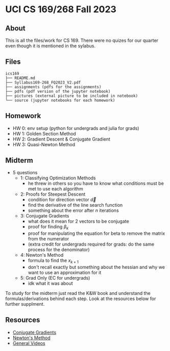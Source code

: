 # UCI CS 169/268 Fall 2023

## About
This is all the files/work for CS 169. There were no quizes for our quarter even though it is mentioned in the sylabus.

## Files
```
ics169
├── README.md
├── Syllabus169-268_FQ2023_V2.pdf
├── assignments (pdfs for the assignments)
├── pdfs (pdf version of the jupyter notebook)
├── pictures (external picture to be included in notebook)
└── source (jupyter notebooks for each homework)
```

## Homework
- HW 0: env setup (python for undergrads and julia for grads)
- HW 1: Golden Section Method
- HW 2: Gradient Descent & Conjugate Gradient
- HW 3: Quasi-Newton Method 

## Midterm
- 5 questions
    - 1: Classifying Optimization Methods 
        - he threw in others so you have to know what conditions must be met to use each algorithm
    - 2: Proofs for Steepest Descent
        - condition for direction vector $\vec{d}$
        - find the derivative of the line search function
        - something about the error after $n$ iterations
    - 3: Conjugate Gradients
        - what does it mean for 2 vectors to be conjugate
        - proof for finding $\beta_{k}$
        - proof for manipulating the equation for beta to remove the matrix from the numerator
        - (extra credit for undergrads required for grads: do the same process for the denominator)
    - 4: Newton's Method
        - formula to find the $x_{k+1}$
        - don't recall exactly but something about the hessian and why we want to use an approximation for it
    - 5: Grad Only (EC for undergrads)
        - idk what it was about
        
To study for the midterm just read the K&W book and understand the formulas/derivations behind each step. Look at the resources below for further supplment.

## Resources
- [Conjugate Gradients](https://www.cs.cmu.edu/~quake-papers/painless-conjugate-gradient.pdf)
- [Newton's Method](https://www.youtube.com/watch?v=W7S94pq5Xuo)
- [General Videos](https://youtube.com/playlist?list=PLHAS_3-nESXV6XgW53wSkZHazVE7ZkHAV&si=DQfnwPV4GASaDekF)